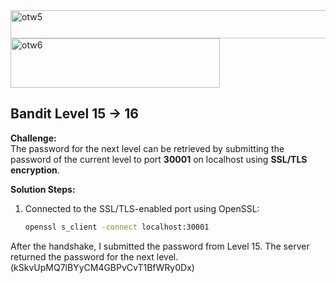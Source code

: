 
<img width="628" height="45" alt="otw5" src="https://github.com/user-attachments/assets/2e1c11d3-bea0-434e-ae32-c6834a6561cb" />

<img width="335" height="79" alt="otw6" src="https://github.com/user-attachments/assets/d672ccb3-dc0d-4e14-b7d0-5e12203338eb" />

## Bandit Level 15 → 16

**Challenge:**  
The password for the next level can be retrieved by submitting the password of the current level to port **30001** on localhost using **SSL/TLS encryption**.

**Solution Steps:**  
1. Connected to the SSL/TLS-enabled port using OpenSSL:  
   ```bash
   openssl s_client -connect localhost:30001
After the handshake, I submitted the password from Level 15.
The server returned the password for the next level. (kSkvUpMQ7lBYyCM4GBPvCvT1BfWRy0Dx)
